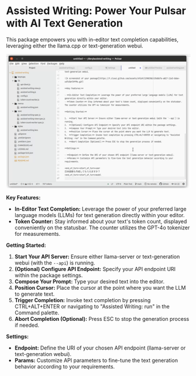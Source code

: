 # Assisted Writing: Power Your Pulsar with AI Text Generation

This package empowers you with in-editor text completion capabilities, leveraging either the llama.cpp or text-generation webui.

![A screenshot](https://raw.githubusercontent.com/keyasuda/assisted-writing/images/screenshot.gif)

**Key Features:**

- **In-Editor Text Completion:** Leverage the power of your preferred large language models (LLMs) for text generation directly within your editor.
- **Token Counter:** Stay informed about your text's token count, displayed conveniently on the statusbar. The counter utilizes the GPT-4o tokenizer for measurements.

**Getting Started:**

1.  **Start Your API Server:** Ensure either llama-server or text-generation webui (with the `--api`) is running.
2.  **(Optional) Configure API Endpoint:** Specify your API endpoint URI within the package settings.
3.  **Compose Your Prompt:** Type your desired text into the editor.
4.  **Position Cursor:** Place the cursor at the point where you want the LLM to generate text.
5.  **Trigger Completion:** Invoke text completion by pressing CTRL+ALT+ENTER or navigating to "Assisted Writing: run" in the Command palette.
6.  **Abort Completion (Optional):** Press ESC to stop the generation process if needed.

**Settings:**

- **Endpoint:** Define the URI of your chosen API endpoint (llama-server or text-generation webui).
- **Params:** Customize API parameters to fine-tune the text generation behavior according to your requirements.
